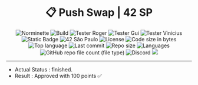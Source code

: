 <div align = center>

# :clipboard: Push Swap | 42 SP

![Norminette](https://github.com/RogerioLS/Push_Swap-42sp/actions/workflows/norminette.yml/badge.svg)
![Build](https://github.com/RogerioLS/Push_Swap-42sp/actions/workflows/build.yml/badge.svg)
![Tester Roger](https://github.com/RogerioLS/Push_Swap-42sp/actions/workflows/tester_roger-42sp.yml/badge.svg)
![Tester Gui](https://github.com/RogerioLS/Push_Swap-42sp/actions/workflows/tester_gui-42sp.yml/badge.svg)
![Tester Vinicius](https://github.com/RogerioLS/Push_Swap-42sp/actions/workflows/tester_vinicius-42sp.yml/badge.svg)
![Static Badge](https://custom-icon-badges.demolab.com/badge/Push_Swap-42-blue?logo=repo)
![42 São Paulo](https://custom-icon-badges.demolab.com/badge/42-SP-1E2952)
![License](https://custom-icon-badges.demolab.com/github/license/RogerioLS/Push_Swap-42sp?logo=law&color=dark-green)
![Code size in bytes](https://custom-icon-badges.demolab.com/github/languages/code-size/RogerioLS/Push_Swap-42sp?logo=file-code&color=dark-green)
![Top language](https://custom-icon-badges.demolab.com/github/languages/top/RogerioLS/Push_Swap-42sp?color=dark-green)
![Last commit](https://custom-icon-badges.demolab.com/github/last-commit/RogerioLS/Push_Swap-42sp?logo=history&color=dark-green)
![Repo size](https://custom-icon-badges.demolab.com/github/repo-size/RogerioLS/Push_Swap-42sp?logo=database)
![Languages](https://custom-icon-badges.demolab.com/github/languages/count/RogerioLS/Push_Swap-42sp?logo=command-palette&color=red)
![GitHub repo file count (file type)](https://custom-icon-badges.demolab.com/github/directory-file-count/RogerioLS/Push_Swap-42sp%2Fsources?logo=file&label=files%20sources&color=8602b1)
![Discord](https://custom-icon-badges.demolab.com/discord/1114673462859006044?&logo=comments&label=testemunhas%20de%20vim&color=ffbe3a)
![](https://img.shields.io/github/forks/RogerioLS/Push_Swap-42sp)

</div>

---

- Actual Status : finished.
- Result        : Approved with 100 points ✅